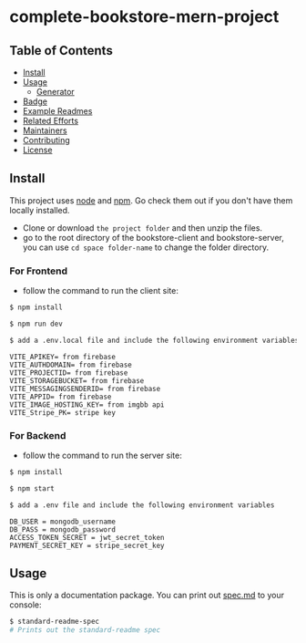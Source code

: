 ﻿# complete-bookstore-mern-project


## Table of Contents

- [Install](#install)
- [Usage](#usage)
  - [Generator](#generator)
- [Badge](#badge)
- [Example Readmes](#example-readmes)
- [Related Efforts](#related-efforts)
- [Maintainers](#maintainers)
- [Contributing](#contributing)
- [License](#license)

## Install

This project uses [node](http://nodejs.org) and [npm](https://npmjs.com). Go check them out if you don't have them locally installed.

- Clone or download `the project folder` and then unzip the files.
- go to the root directory of the bookstore-client and bookstore-server, you can use `cd space folder-name` to change the folder directory.

### For Frontend

- follow the command to run the client site:

```sh
$ npm install
```

```sh
$ npm run dev
```

```sh
$ add a .env.local file and include the following environment variables
```

```
VITE_APIKEY= from firebase
VITE_AUTHDOMAIN= from firebase
VITE_PROJECTID= from firebase
VITE_STORAGEBUCKET= from firebase
VITE_MESSAGINGSENDERID= from firebase
VITE_APPID= from firebase
VITE_IMAGE_HOSTING_KEY= from imgbb api
VITE_Stripe_PK= stripe key
```

### For Backend

- follow the command to run the server site:

```sh
$ npm install
```

```sh
$ npm start
```

```sh
$ add a .env file and include the following environment variables
```

```
DB_USER = mongodb_username
DB_PASS = mongodb_password
ACCESS_TOKEN_SECRET = jwt_secret_token
PAYMENT_SECRET_KEY = stripe_secret_key
```

## Usage

This is only a documentation package. You can print out [spec.md](spec.md) to your console:

```sh
$ standard-readme-spec
# Prints out the standard-readme spec
```
